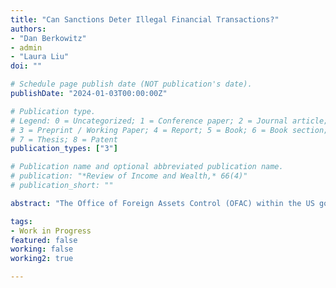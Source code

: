 ```yaml
---
title: "Can Sanctions Deter Illegal Financial Transactions?"
authors:
- "Dan Berkowitz"
- admin
- "Laura Liu"
doi: ""

# Schedule page publish date (NOT publication's date).
publishDate: "2024-01-03T00:00:00Z"

# Publication type.
# Legend: 0 = Uncategorized; 1 = Conference paper; 2 = Journal article;
# 3 = Preprint / Working Paper; 4 = Report; 5 = Book; 6 = Book section;
# 7 = Thesis; 8 = Patent
publication_types: ["3"]

# Publication name and optional abbreviated publication name.
# publication: "*Review of Income and Wealth,* 66(4)"
# publication_short: ""

abstract: "The Office of Foreign Assets Control (OFAC) within the US government has the authority to issue civil penalties to companies for engaging in business transactions with foreign countries sanctioned by the US government. Announcements of OFAC civil penalties are generally unanticipated because they are made only after OFAC had completed its investigation. Using data for listed financial companies, we find that there were no announcement effects for firms that engaged with “bad” countries such as Russia and Iran. However, consistent with the prediction that large penalties can deter illegal activity (Gary Becker, 1968), we find that the upper quartiles of penalties had reputation costs where the loss in market value exceeded legal costs. Additional predictors of reputation costs include penalties jointly enforced by OFAC and the Department of Justice and activities that are considered “egregious.”"

tags:
- Work in Progress
featured: false
working: false
working2: true

---
```

